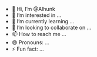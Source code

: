 - 👋 Hi, I’m @Alhunk
- 👀 I’m interested in ...
- 🌱 I’m currently learning ...
- 💞️ I’m looking to collaborate on ...
- 📫 How to reach me ...
- 😄 Pronouns: ...
- ⚡ Fun fact: ...

<!---
Alhunk/Alhunk is a ✨ special ✨ repository because its `README.md` (this file) appears on your GitHub profile.
You can click the Preview link to take a look at your changes.
--->
